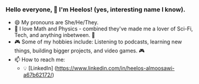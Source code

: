 ### Hello everyone, 👋 I'm Heelos! (yes, interesting name I know).

- 😄 My pronouns are She/He/They.
- 👾 I love Math and Physics - combined they've made me a lover of Sci-Fi, Tech, and anything inbetween. 👾
- 🎮 Some of my hobbies include: Listening to podcasts, learning new things, building bigger projects, and video games. 🎮
- 📫 How to reach me: 
  - 💡 [LinkedIn] (https://www.linkedin.com/in/heelos-almoosawi-a67b62172/)

